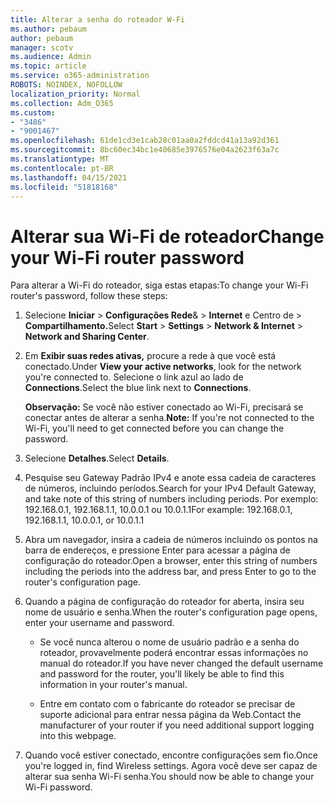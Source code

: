 ```yaml
---
title: Alterar a senha do roteador W-Fi
ms.author: pebaum
author: pebaum
manager: scotv
ms.audience: Admin
ms.topic: article
ms.service: o365-administration
ROBOTS: NOINDEX, NOFOLLOW
localization_priority: Normal
ms.collection: Adm_O365
ms.custom:
- "3486"
- "9001467"
ms.openlocfilehash: 61de1cd3e1cab28c01aa0a2fddcd41a13a92d361
ms.sourcegitcommit: 8bc60ec34bc1e40685e3976576e04a2623f63a7c
ms.translationtype: MT
ms.contentlocale: pt-BR
ms.lasthandoff: 04/15/2021
ms.locfileid: "51818168"
---
```

# <a name="change-your-wi-fi-router-password"></a><span data-ttu-id="8c81b-102">Alterar sua Wi-Fi de roteador</span><span class="sxs-lookup"><span data-stu-id="8c81b-102">Change your Wi-Fi router password</span></span>

<span data-ttu-id="8c81b-103">Para alterar a Wi-Fi do roteador, siga estas etapas:</span><span class="sxs-lookup"><span data-stu-id="8c81b-103">To change your Wi-Fi router's password, follow these steps:</span></span>

1. <span data-ttu-id="8c81b-104">Selecione **Iniciar**  >  **Configurações Rede**&  >  **Internet** e Centro de  >  **Compartilhamento.**</span><span class="sxs-lookup"><span data-stu-id="8c81b-104">Select **Start** > **Settings** > **Network & Internet** > **Network and Sharing Center**.</span></span>

2. <span data-ttu-id="8c81b-105">Em **Exibir suas redes ativas,** procure a rede à que você está conectado.</span><span class="sxs-lookup"><span data-stu-id="8c81b-105">Under **View your active networks**, look for the network you're connected to.</span></span> <span data-ttu-id="8c81b-106">Selecione o link azul ao lado de **Connections**.</span><span class="sxs-lookup"><span data-stu-id="8c81b-106">Select the blue link next to **Connections**.</span></span><br>

   <span data-ttu-id="8c81b-107">**Observação:** Se você não estiver conectado ao Wi-Fi, precisará se conectar antes de alterar a senha.</span><span class="sxs-lookup"><span data-stu-id="8c81b-107">**Note:** If you're not connected to the Wi-Fi, you'll need to get connected before you can change the password.</span></span>

3. <span data-ttu-id="8c81b-108">Selecione **Detalhes**.</span><span class="sxs-lookup"><span data-stu-id="8c81b-108">Select **Details**.</span></span>

4. <span data-ttu-id="8c81b-109">Pesquise seu Gateway Padrão IPv4 e anote essa cadeia de caracteres de números, incluindo períodos.</span><span class="sxs-lookup"><span data-stu-id="8c81b-109">Search for your IPv4 Default Gateway, and take note of this string of numbers including periods.</span></span> <span data-ttu-id="8c81b-110">Por exemplo: 192.168.0.1, 192.168.1.1, 10.0.0.1 ou 10.0.1.1</span><span class="sxs-lookup"><span data-stu-id="8c81b-110">For example: 192.168.0.1, 192.168.1.1, 10.0.0.1, or 10.0.1.1</span></span>

5. <span data-ttu-id="8c81b-111">Abra um navegador, insira a cadeia de números incluindo os pontos na barra de endereços, e pressione Enter para acessar a página de configuração do roteador.</span><span class="sxs-lookup"><span data-stu-id="8c81b-111">Open a browser, enter this string of numbers including the periods into the address bar, and press Enter to go to the router's configuration page.</span></span>

6. <span data-ttu-id="8c81b-112">Quando a página de configuração do roteador for aberta, insira seu nome de usuário e senha.</span><span class="sxs-lookup"><span data-stu-id="8c81b-112">When the router's configuration page opens, enter your username and password.</span></span><br>
   - <span data-ttu-id="8c81b-113">Se você nunca alterou o nome de usuário padrão e a senha do roteador, provavelmente poderá encontrar essas informações no manual do roteador.</span><span class="sxs-lookup"><span data-stu-id="8c81b-113">If you have never changed the default username and password for the router, you'll likely be able to find this information in your router's manual.</span></span>

   - <span data-ttu-id="8c81b-114">Entre em contato com o fabricante do roteador se precisar de suporte adicional para entrar nessa página da Web.</span><span class="sxs-lookup"><span data-stu-id="8c81b-114">Contact the manufacturer of your router if you need additional support logging into this webpage.</span></span>

7. <span data-ttu-id="8c81b-115">Quando você estiver conectado, encontre configurações sem fio.</span><span class="sxs-lookup"><span data-stu-id="8c81b-115">Once you're logged in, find Wireless settings.</span></span> <span data-ttu-id="8c81b-116">Agora você deve ser capaz de alterar sua senha Wi-Fi senha.</span><span class="sxs-lookup"><span data-stu-id="8c81b-116">You should now be able to change your Wi-Fi password.</span></span>
